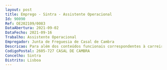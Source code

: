 ```yaml
--- 
layout: post
title: Emprego - Sintra - Assistente Operacional
Id: 90090
Ref: OE202109/0083
DataAbertura: 2021-09-02
DataFecho: 2021-09-16
Trabalho: Assistente Operacional
Empregador: Junta de Freguesia de Casal de Cambra
Descricao: Para além dos conteúdos funcionais correspondentes à carreira categoria, nos termos estabelecidos no anexo à LTFP  Execução de serviços de limpeza urbana, efetuar a limpeza de resíduos junto dos equipamentos de deposição de resíduos do sistema municipal, limpeza de espaços públicos com deposição de despejos ilegais, transporte de resíduos, verificação da existência de depósitos ilegais de resíduos, outras tarefas de limpeza urbanas, pequenas reparações e cuidado de espaços verdes da Freguesia, outras reparações ou serviços de manutenção, condução de viatura.
CodigoPostal: 2605-727 CASAL DE CAMBRA
Concelho: Sintra
Distrito: Lisboa
--- 
```

